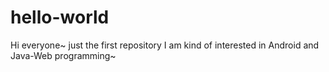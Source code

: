 # hello-world
Hi everyone~
just the first repository
I am kind of interested in Android and Java-Web programming~
